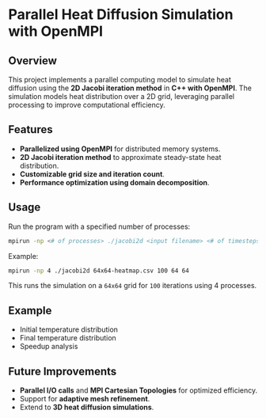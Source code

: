 # Parallel Heat Diffusion Simulation with OpenMPI

## Overview
This project implements a parallel computing model to simulate heat diffusion using the **2D Jacobi iteration method** in **C++ with OpenMPI**. The simulation models heat distribution over a 2D grid, leveraging parallel processing to improve computational efficiency.

## Features
- **Parallelized using OpenMPI** for distributed memory systems.
- **2D Jacobi iteration method** to approximate steady-state heat distribution.
- **Customizable grid size and iteration count**.
- **Performance optimization using domain decomposition**.

## Usage
Run the program with a specified number of processes:
```sh
mpirun -np <# of processes> ./jacobi2d <input filename> <# of timesteps> <size_X> <size_Y>
```
Example:
```sh
mpirun -np 4 ./jacobi2d 64x64-heatmap.csv 100 64 64
```
This runs the simulation on a `64x64` grid for `100` iterations using 4 processes.

## Example
- Initial temperature distribution
- Final temperature distribution
- Speedup analysis

## Future Improvements
- **Parallel I/O calls** and **MPI Cartesian Topologies** for optimized efficiency.
- Support for **adaptive mesh refinement**.
- Extend to **3D heat diffusion simulations**.



